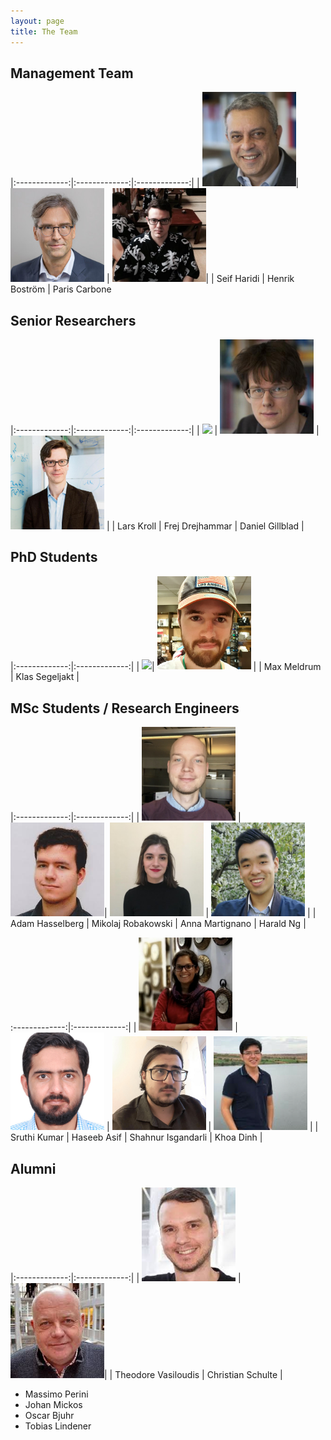 ```yaml
---
layout: page
title: The Team
---
```



Management Team
-------- 

|:-------------:|:-------------:|:-------------:|
| <img src="/assets/images/people/seif.jpg" width="150px">| <img src="/assets/images/people/henrik.jpg" width="150px"> | <img src="/assets/images/people/paris.jpg" width="150px">|
| Seif Haridi | Henrik Boström | Paris Carbone

Senior Researchers
--------

|:-------------:|:-------------:|:-------------:|
| <img src="/assets/images/people/lars.jpg" width="150px"> | <img src="/assets/images/people/frej.jpg" width="150px"> | <img src="/assets/images/people/daniel.jpg" width="150px"> | 
|  Lars Kroll   | Frej Drejhammar  |  Daniel Gillblad |

PhD Students
--------

|:-------------:|:-------------:|
| <img src="/assets/images/people/max.jpg" width="150px">| <img src="/assets/images/people/klas.jpg" width="150px"> |
| Max Meldrum | Klas Segeljakt |

MSc Students / Research Engineers
--------

|:-------------:|:-------------:|
| <img src="/assets/images/people/adam.jpg" width="150px"> | <img src="/assets/images/people/mikolaj.jpg" width="150px">| <img src="/assets/images/people/anna.jpg" width="150px"> | <img src="/assets/images/people/harald.jpg" width="150px"> | 
| Adam Hasselberg | Mikolaj Robakowski | Anna Martignano | Harald Ng |

:-------------:|:-------------:|
|  <img src="/assets/images/people/sruthi.jpg" width="150px"> | <img src="/assets/images/people/haseeb.jpg" width="150px"> | <img src="/assets/images/people/shahnur.jpg" width="150px"> | <img src="/assets/images/people/khoa.jpg" width="150px"> |
|  Sruthi Kumar | Haseeb Asif | Shahnur Isgandarli | Khoa Dinh |

Alumni
-------- 

|:-------------:|:-------------:|
| <img src="/assets/images/people/theo.jpg" width="150px"> | <img src="/assets/images/people/christian.jpg" width="150px">| 
| Theodore Vasiloudis | Christian Schulte |


- Massimo Perini
- Johan Mickos
- Oscar Bjuhr 
- Tobias Lindener




<!-- ![alt text](https://github.com/adam-p/markdown-here/raw/master/src/common/images/icon48.png "Logo Title Text 1") -->



<!-- | 
<img src="/assets/images/people/max.jpg" width="150px"> 
Max Meldrum 

| <img src="/assets/images/people/klas.jpg" width="150px">
Klas Segeljakt  

| <img src="/assets/images/people/lars.jpg" width="150px"> 
Lars Kroll

| <img src="/assets/images/people/theo.jpg" width="150px">
Theodore Vasiloudis -----:|

| <img src="/assets/images/people/paris.jpg" width="150px">
Paris Carbone

| <img src="/assets/images/people/daniel.jpg" width="150px">
Daniel Gildblad

| <img src="/assets/images/people/seif.jpg" width="150px">
Seif Haridi

| <img src="/assets/images/people/christian.jpg" width="150px">
Christian Schulte

-----:|  -->